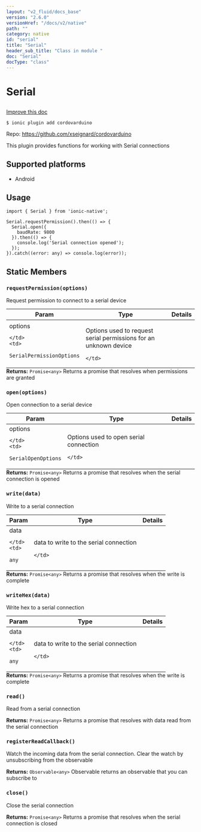 ```yaml
---
layout: "v2_fluid/docs_base"
version: "2.6.0"
versionHref: "/docs/v2/native"
path: ""
category: native
id: "serial"
title: "Serial"
header_sub_title: "Class in module "
doc: "Serial"
docType: "class"
---
```








<h1 class="api-title">
  
  Serial
  

  

  </h1>

<a class="improve-v2-docs" href="http://github.com/driftyco/ionic-native/edit/master/src/plugins/serial.ts#L13">
  Improve this doc
</a>



<!-- decorators -->





<pre><code>$ ionic plugin add cordovarduino</code></pre>
<p>Repo:
  <a href="https://github.com/xseignard/cordovarduino">
    https://github.com/xseignard/cordovarduino
  </a>
</p>

<!-- description -->

<p>This plugin provides functions for working with Serial connections</p>


<!-- @platforms tag -->
<h2>Supported platforms</h2>

<ul>
  <li>Android</li>
</ul>

<!-- @platforms tag end -->


<!-- if doc.decorators -->

<!-- @usage tag -->

<h2>Usage</h2>

<pre><code>import { Serial } from &#39;ionic-native&#39;;

Serial.requestPermission().then(() =&gt; {
  Serial.open({
    baudRate: 9800
  }).then(() =&gt; {
    console.log(&#39;Serial connection opened&#39;);
  });
}).catch((error: any) =&gt; console.log(error));
</code></pre>




<!-- @property tags -->


<h2>Static Members</h2>

<div id="requestPermission"></div>
<h3><code>requestPermission(options)</code>
  
</h3>




Request permission to connect to a serial device



<table class="table param-table" style="margin:0;">
  <thead>
  <tr>
    <th>Param</th>
    <th>Type</th>
    <th>Details</th>
  </tr>
  </thead>
  <tbody>
  
  <tr>
    <td>
      options
      
      
    </td>
    <td>
      
<code>SerialPermissionOptions</code>
    </td>
    <td>
      <p>Options used to request serial permissions for an unknown device</p>

      
    </td>
  </tr>
  
  </tbody>
</table>





<div class="return-value" markdown="1">
  <i class="icon ion-arrow-return-left"></i>
  <b>Returns:</b> 
<code>Promise&lt;any&gt;</code> Returns a promise that resolves when permissions are granted
</div>



<div id="open"></div>
<h3><code>open(options)</code>
  
</h3>


Open connection to a serial device



<table class="table param-table" style="margin:0;">
  <thead>
  <tr>
    <th>Param</th>
    <th>Type</th>
    <th>Details</th>
  </tr>
  </thead>
  <tbody>
  
  <tr>
    <td>
      options
      
      
    </td>
    <td>
      
<code>SerialOpenOptions</code>
    </td>
    <td>
      <p>Options used to open serial connection</p>

      
    </td>
  </tr>
  
  </tbody>
</table>





<div class="return-value" markdown="1">
  <i class="icon ion-arrow-return-left"></i>
  <b>Returns:</b> 
<code>Promise&lt;any&gt;</code> Returns a promise that resolves when the serial connection is opened
</div>



<div id="write"></div>
<h3><code>write(data)</code>
  
</h3>


Write to a serial connection



<table class="table param-table" style="margin:0;">
  <thead>
  <tr>
    <th>Param</th>
    <th>Type</th>
    <th>Details</th>
  </tr>
  </thead>
  <tbody>
  
  <tr>
    <td>
      data
      
      
    </td>
    <td>
      
<code>any</code>
    </td>
    <td>
      <p>data to write to the serial connection</p>

      
    </td>
  </tr>
  
  </tbody>
</table>





<div class="return-value" markdown="1">
  <i class="icon ion-arrow-return-left"></i>
  <b>Returns:</b> 
<code>Promise&lt;any&gt;</code> Returns a promise that resolves when the write is complete
</div>



<div id="writeHex"></div>
<h3><code>writeHex(data)</code>
  
</h3>


Write hex to a serial connection



<table class="table param-table" style="margin:0;">
  <thead>
  <tr>
    <th>Param</th>
    <th>Type</th>
    <th>Details</th>
  </tr>
  </thead>
  <tbody>
  
  <tr>
    <td>
      data
      
      
    </td>
    <td>
      
<code>any</code>
    </td>
    <td>
      <p>data to write to the serial connection</p>

      
    </td>
  </tr>
  
  </tbody>
</table>





<div class="return-value" markdown="1">
  <i class="icon ion-arrow-return-left"></i>
  <b>Returns:</b> 
<code>Promise&lt;any&gt;</code> Returns a promise that resolves when the write is complete
</div>



<div id="read"></div>
<h3><code>read()</code>
  
</h3>


Read from a serial connection







<div class="return-value" markdown="1">
  <i class="icon ion-arrow-return-left"></i>
  <b>Returns:</b> 
<code>Promise&lt;any&gt;</code> Returns a promise that resolves with data read from the serial connection
</div>



<div id="registerReadCallback"></div>
<h3><code>registerReadCallback()</code>
  
</h3>




Watch the incoming data from the serial connection. Clear the watch by unsubscribing from the observable







<div class="return-value" markdown="1">
  <i class="icon ion-arrow-return-left"></i>
  <b>Returns:</b> 
<code>Observable&lt;any&gt;</code> Observable returns an observable that you can subscribe to
</div>



<div id="close"></div>
<h3><code>close()</code>
  
</h3>


Close the serial connection







<div class="return-value" markdown="1">
  <i class="icon ion-arrow-return-left"></i>
  <b>Returns:</b> 
<code>Promise&lt;any&gt;</code> Returns a promise that resolves when the serial connection is closed
</div>




<!-- methods on the class -->



<!-- other classes -->

<!-- end other classes -->

<!-- interfaces -->

<!-- end interfaces -->

<!-- related link --><!-- end content block -->


<!-- end body block -->

